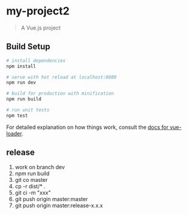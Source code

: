 # my-project2

> A Vue.js project

## Build Setup

``` bash
# install dependencies
npm install

# serve with hot reload at localhost:8080
npm run dev

# build for production with minification
npm run build

# run unit tests
npm test
```

For detailed explanation on how things work, consult the [docs for vue-loader](http://vuejs.github.io/vue-loader).

## release
1. work on branch dev
2. npm run build
3. git co master
4. cp -r dist/* .
5. git ci -m "xxx"
6. git push origin master:master
7. git push origin master:release-x.x.x

